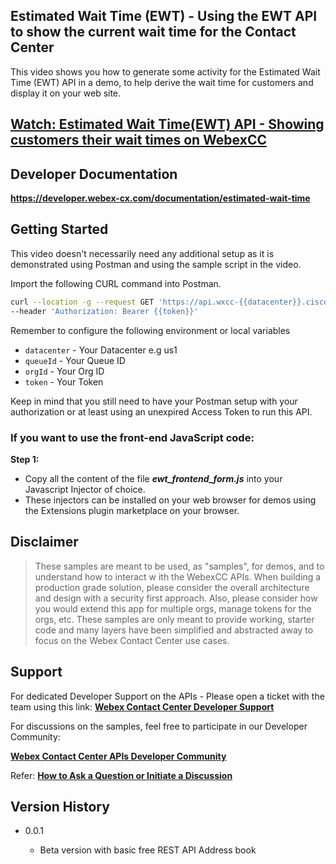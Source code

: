 ## Estimated Wait Time (EWT) - Using the EWT API to show the current wait time for the Contact Center

This video shows you how to generate some activity for the Estimated Wait Time (EWT) API in a demo, to help derive the wait time for customers and display it on your web site.

## [Watch: Estimated Wait Time(EWT) API - Showing customers their wait times on WebexCC](https://app.vidcast.io/share/85acd64a-b413-481c-9070-848d2fadb573)

## Developer Documentation

**https://developer.webex-cx.com/documentation/estimated-wait-time**

## Getting Started

This video doesn't necessarily need any additional setup as it is demonstrated using Postman and using the sample script in the video.

Import the following CURL command into Postman.

```bash
curl --location -g --request GET 'https://api.wxcc-{{datacenter}}.cisco.com/v1/ewt?queueId={{queueId}}&lookbackMinutes=5&maxCV=1&minValidSamples=1&orgId={{orgId}}' \
--header 'Authorization: Bearer {{token}}'
```

Remember to configure the following environment or local variables

- `datacenter` - Your Datacenter e.g us1
- `queueId` - Your Queue ID
- `orgId` - Your Org ID
- `token` - Your Token

Keep in mind that you still need to have your Postman setup with your authorization or at least using an unexpired Access Token to run this API.

### If you want to use the front-end JavaScript code:

**Step 1:**

- Copy all the content of the file _**ewt_frontend_form.js**_ into your Javascript Injector of choice.
- These injectors can be installed on your web browser for demos using the Extensions plugin marketplace on your browser.

## Disclaimer

> These samples are meant to be used, as "samples", for demos, and to understand how to interact w
> ith the WebexCC APIs.
> When building a production grade solution, please consider the overall architecture and design with a security first approach.
> Also, please consider how you would extend this app for multiple orgs, manage tokens for the orgs, etc.
> These samples are only meant to provide working, starter code and many layers have been simplified and abstracted away to focus on the Webex Contact Center use cases.

## Support

For dedicated Developer Support on the APIs - Please open a ticket with the team using this link: **[Webex Contact Center Developer Support](https://developer.webex-cx.com/support)**

For discussions on the samples, feel free to participate in our Developer Community:

**[Webex Contact Center APIs Developer Community](https://community.cisco.com/t5/contact-center/bd-p/j-disc-dev-contact-center)**

Refer: **[How to Ask a Question or Initiate a Discussion](https://community.cisco.com/t5/contact-center/webex-contact-center-apis-developer-community-and-support/m-p/4558270)**

## Version History

- 0.0.1

  - Beta version with basic free REST API Address book

    <!-- * See [commit change]() or See [release history]() -->
